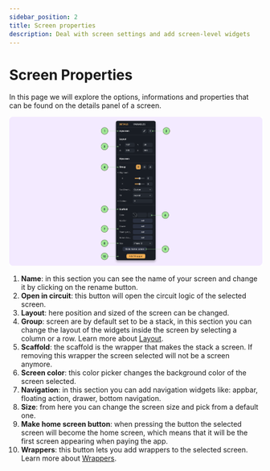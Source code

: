 ```yaml
---
sidebar_position: 2
title: Screen properties
description: Deal with screen settings and add screen-level widgets
---
```


# Screen Properties

In this page we will explore the options, informations and properties that can be found on the details panel of a screen.

![](./img/screens-details-panel.png)

1. **Name**: in this section you can see the name of your screen and change it by clicking on the rename button.
2. **Open in circuit**: this button will open the circuit logic of the selected screen.
3. **Layout**: here position and sized of the screen can be changed.
4. **Group**: screen are by default set to be a stack, in this section you can change the layout of the widgets inside the screen by selecting a column or a row. Learn more about [Layout](../layout/intro-layout.md).
5. **Scaffold**: the scaffold is the wrapper that makes the stack a screen. If removing this wrapper the screen selected will not be a screen anymore.
6. **Screen color**: this color picker changes the background color of the screen selected.
7. **Navigation**: in this section you can add navigation widgets like: appbar, floating action, drawer, bottom navigation. 
8. **Size**: from here you can change the screen size and pick from a default one.
9. **Make home screen button**: when pressing the button the selected screen will become the home screen, which means that it will be the first screen appearing when paying the app.
10. **Wrappers**: this button lets you add wrappers to the selected screen. Learn more about [Wrappers](../wrappers/wrappers-intro.md).
